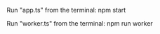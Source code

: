 Run "app.ts" from the terminal:
      npm start

Run "worker.ts" from the terminal:
     npm run worker

